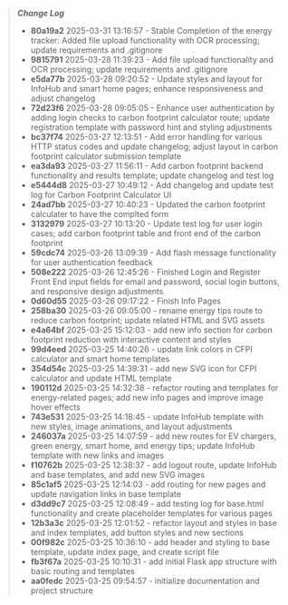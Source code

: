 > ***Change Log***
> - **80a19a2** 2025-03-31 13:16:57 - Stable Completion of the energy tracker: Added file upload functionality with OCR processing; update requirements and .gitignore
> - **9815791** 2025-03-28 11:39:23 - Add file upload functionality and OCR processing; update requirements and .gitignore
> - **e5da77b** 2025-03-28 09:20:52 - Update styles and layout for InfoHub and smart home pages; enhance responsiveness and adjust changelog
> - **72d23f6** 2025-03-28 09:05:05 - Enhance user authentication by adding login checks to carbon footprint calculator route; update registration template with password hint and styling adjustments
> - **bc37f74** 2025-03-27 12:13:51 - Add error handling for various HTTP status codes and update changelog; adjust layout in carbon footprint calculator submission template
> - **ea3da93** 2025-03-27 11:56:11 - Add carbon footprint backend functionality and results template; update changelog and test log
> - **e5444d8** 2025-03-27 10:49:12 - Add changelog and update test log for Carbon Footprint Calculator UI
> - **24ad7bb** 2025-03-27 10:40:23 - Updated the carbon footprint calculater to have the complted form
> - **3132979** 2025-03-27 10:13:20 - Update test log for user login cases; add carbon footprint table and front end of the carbon footprint
> - **59cdc74** 2025-03-26 13:09:39 - Add flash message functionality for user authentication feedback
> - **508e222** 2025-03-26 12:45:26 - Finished Login and Register Front End input fields for email and password, social login buttons, and responsive design adjustments
> - **0d60d55** 2025-03-26 09:17:22 - Finish Info Pages
> - **258ba30** 2025-03-26 09:05:00 - rename energy tips route to reduce carbon footprint; update related HTML and SVG assets
> - **e4a64bf** 2025-03-25 15:12:03 - add new info section for carbon footprint reduction with interactive content and styles
> - **99d4eed** 2025-03-25 14:40:26 - update link colors in CFPI calculator and smart home templates
> - **354d54c** 2025-03-25 14:39:31 - add new SVG icon for CFPI calculator and update HTML template
> - **190112d** 2025-03-25 14:32:38 - refactor routing and templates for energy-related pages; add new info pages and improve image hover effects
> - **743e531** 2025-03-25 14:18:45 - update InfoHub template with new styles, image animations, and layout adjustments
> - **246037a** 2025-03-25 14:07:59 - add new routes for EV chargers, green energy, smart home, and energy tips; update InfoHub template with new links and images
> - **f10762b** 2025-03-25 12:38:37 - add logout route, update InfoHub and base templates, and add new SVG images
> - **85c1af5** 2025-03-25 12:14:03 - add routing for new pages and update navigation links in base template
> - **d3dd9c7** 2025-03-25 12:08:49 - add testing log for base.html functionality and create placeholder templates for various pages
> - **12b3a3c** 2025-03-25 12:01:52 - refactor layout and styles in base and index templates, add button styles and new sections
> - **00f982c** 2025-03-25 10:36:10 - add header and styling to base template, update index page, and create script file
> - **fb3f67a** 2025-03-25 10:10:31 - add initial Flask app structure with basic routing and templates
> - **aa0fedc** 2025-03-25 09:54:57 - initialize documentation and project structure